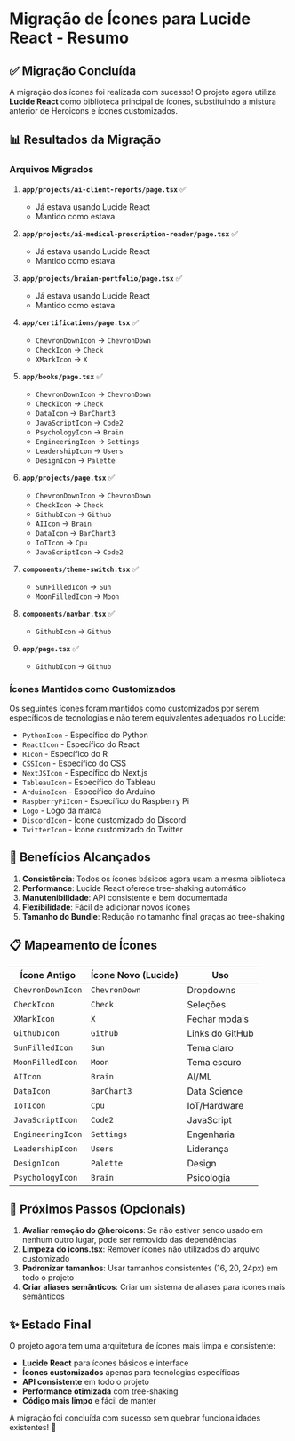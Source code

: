# Migração de Ícones para Lucide React - Resumo

## ✅ Migração Concluída

A migração dos ícones foi realizada com sucesso! O projeto agora utiliza **Lucide React** como biblioteca principal de ícones, substituindo a mistura anterior de Heroicons e ícones customizados.

## 📊 Resultados da Migração

### Arquivos Migrados

1. **`app/projects/ai-client-reports/page.tsx`** ✅
   - Já estava usando Lucide React
   - Mantido como estava

2. **`app/projects/ai-medical-prescription-reader/page.tsx`** ✅
   - Já estava usando Lucide React
   - Mantido como estava

3. **`app/projects/braian-portfolio/page.tsx`** ✅
   - Já estava usando Lucide React
   - Mantido como estava

4. **`app/certifications/page.tsx`** ✅
   - `ChevronDownIcon` → `ChevronDown`
   - `CheckIcon` → `Check`
   - `XMarkIcon` → `X`

5. **`app/books/page.tsx`** ✅
   - `ChevronDownIcon` → `ChevronDown`
   - `CheckIcon` → `Check`
   - `DataIcon` → `BarChart3`
   - `JavaScriptIcon` → `Code2`
   - `PsychologyIcon` → `Brain`
   - `EngineeringIcon` → `Settings`
   - `LeadershipIcon` → `Users`
   - `DesignIcon` → `Palette`

6. **`app/projects/page.tsx`** ✅
   - `ChevronDownIcon` → `ChevronDown`
   - `CheckIcon` → `Check`
   - `GithubIcon` → `Github`
   - `AIIcon` → `Brain`
   - `DataIcon` → `BarChart3`
   - `IoTIcon` → `Cpu`
   - `JavaScriptIcon` → `Code2`

7. **`components/theme-switch.tsx`** ✅
   - `SunFilledIcon` → `Sun`
   - `MoonFilledIcon` → `Moon`

8. **`components/navbar.tsx`** ✅
   - `GithubIcon` → `Github`

9. **`app/page.tsx`** ✅
   - `GithubIcon` → `Github`

### Ícones Mantidos como Customizados

Os seguintes ícones foram mantidos como customizados por serem específicos de tecnologias e não terem equivalentes adequados no Lucide:

- `PythonIcon` - Específico do Python
- `ReactIcon` - Específico do React
- `RIcon` - Específico do R
- `CSSIcon` - Específico do CSS
- `NextJSIcon` - Específico do Next.js
- `TableauIcon` - Específico do Tableau
- `ArduinoIcon` - Específico do Arduino
- `RaspberryPiIcon` - Específico do Raspberry Pi
- `Logo` - Logo da marca
- `DiscordIcon` - Ícone customizado do Discord
- `TwitterIcon` - Ícone customizado do Twitter

## 🎯 Benefícios Alcançados

1. **Consistência**: Todos os ícones básicos agora usam a mesma biblioteca
2. **Performance**: Lucide React oferece tree-shaking automático
3. **Manutenibilidade**: API consistente e bem documentada
4. **Flexibilidade**: Fácil de adicionar novos ícones
5. **Tamanho do Bundle**: Redução no tamanho final graças ao tree-shaking

## 📋 Mapeamento de Ícones

| Ícone Antigo | Ícone Novo (Lucide) | Uso |
|--------------|-------------------|-----|
| `ChevronDownIcon` | `ChevronDown` | Dropdowns |
| `CheckIcon` | `Check` | Seleções |
| `XMarkIcon` | `X` | Fechar modais |
| `GithubIcon` | `Github` | Links do GitHub |
| `SunFilledIcon` | `Sun` | Tema claro |
| `MoonFilledIcon` | `Moon` | Tema escuro |
| `AIIcon` | `Brain` | AI/ML |
| `DataIcon` | `BarChart3` | Data Science |
| `IoTIcon` | `Cpu` | IoT/Hardware |
| `JavaScriptIcon` | `Code2` | JavaScript |
| `EngineeringIcon` | `Settings` | Engenharia |
| `LeadershipIcon` | `Users` | Liderança |
| `DesignIcon` | `Palette` | Design |
| `PsychologyIcon` | `Brain` | Psicologia |

## 🔄 Próximos Passos (Opcionais)

1. **Avaliar remoção do @heroicons**: Se não estiver sendo usado em nenhum outro lugar, pode ser removido das dependências
2. **Limpeza do icons.tsx**: Remover ícones não utilizados do arquivo customizado
3. **Padronizar tamanhos**: Usar tamanhos consistentes (16, 20, 24px) em todo o projeto
4. **Criar aliases semânticos**: Criar um sistema de aliases para ícones mais semânticos

## ✨ Estado Final

O projeto agora tem uma arquitetura de ícones mais limpa e consistente:
- **Lucide React** para ícones básicos e interface
- **Ícones customizados** apenas para tecnologias específicas
- **API consistente** em todo o projeto
- **Performance otimizada** com tree-shaking
- **Código mais limpo** e fácil de manter

A migração foi concluída com sucesso sem quebrar funcionalidades existentes! 🎉
